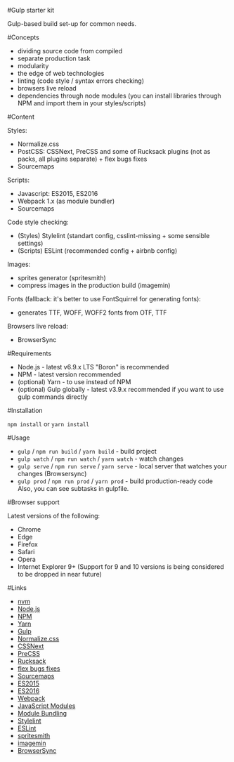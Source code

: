 #Gulp starter kit

Gulp-based build set-up for common needs.

#Concepts
- dividing source code from compiled
- separate production task
- modularity
- the edge of web technologies
- linting (code style / syntax errors checking)
- browsers live reload
- dependencies through node modules (you can install libraries through NPM and import them in your styles/scripts)

#Content

Styles: 
- Normalize.css
- PostCSS: CSSNext, PreCSS and some of Rucksack plugins (not as packs, all plugins separate) + flex bugs fixes
- Sourcemaps

Scripts: 
- Javascript: ES2015, ES2016
- Webpack 1.x (as module bundler)
- Sourcemaps

Code style checking:
- (Styles) Stylelint (standart config, csslint-missing + some sensible settings)
- (Scripts) ESLint (recommended config + airbnb config)

Images:
- sprites generator (spritesmith)
- compress images in the production build (imagemin)

Fonts (fallback: it's better to use FontSquirrel for generating fonts):
- generates TTF, WOFF, WOFF2 fonts from OTF, TTF

Browsers live reload:
- BrowserSync

#Requirements

- Node.js - latest v6.9.x LTS "Boron" is recommended
- NPM - latest version recommended
- (optional) Yarn - to use instead of NPM
- (optional) Gulp globally - latest v3.9.x recommended if you want to use gulp commands directly

#Installation

`npm install` or `yarn install`

#Usage
- `gulp` / `npm run build` / `yarn build` - build project
- `gulp watch` / `npm run watch` / `yarn watch` - watch changes
- `gulp serve` / `npm run serve` / `yarn serve` - local server that watches your changes (Browsersync)
- `gulp prod` / `npm run prod` / `yarn prod` - build production-ready code
Also, you can see subtasks in gulpfile.

#Browser support

Latest versions of the following:
- Chrome
- Edge
- Firefox
- Safari
- Opera
- Internet Explorer 9+ (Support for 9 and 10 versions is being considered to be dropped in near future)

#Links

- [nvm](https://github.com/creationix/nvm)
- [Node.js](https://nodejs.org/en/)
- [NPM](https://www.npmjs.com/)
- [Yarn](https://yarnpkg.com/lang/en/)
- [Gulp](http://gulpjs.com/)
- [Normalize.css](http://necolas.github.io/normalize.css/)
- [CSSNext](http://cssnext.io/)
- [PreCSS](https://github.com/jonathantneal/precss)
- [Rucksack](https://simplaio.github.io/rucksack/)
- [flex bugs fixes](https://github.com/luisrudge/postcss-flexbugs-fixes)
- [Sourcemaps](https://blog.logentries.com/2014/12/what-are-javascript-source-maps/)
- [ES2015](https://babeljs.io/learn-es2015/)
- [ES2016](http://www.2ality.com/2016/01/ecmascript-2016.html)
- [Webpack](https://webpack.github.io/)
- [JavaScript Modules](https://medium.freecodecamp.com/javascript-modules-a-beginner-s-guide-783f7d7a5fcc#.gckmsqgz5)
- [Module Bundling](https://medium.freecodecamp.com/javascript-modules-part-2-module-bundling-5020383cf306#.jylmhm5v0)
- [Stylelint](https://stylelint.io/)
- [ESLint](http://eslint.org/)
- [spritesmith](https://github.com/twolfson/gulp.spritesmith)
- [imagemin](https://github.com/sindresorhus/gulp-imagemin)
- [BrowserSync](https://browsersync.io/)
